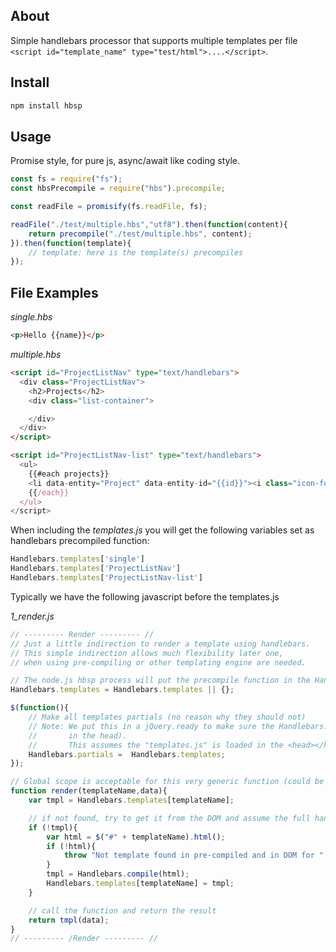 ## About

Simple handlebars processor that supports multiple templates per file ```<script id="template_name" type="test/html">....</script>```. 

## Install

```js
npm install hbsp
```



## Usage

Promise style, for pure js, async/await like coding style. 

```js
const fs = require("fs");
const hbsPrecompile = require("hbs").precompile;

const readFile = promisify(fs.readFile, fs);

readFile("./test/multiple.hbs","utf8").then(function(content){
    return precompile("./test/multiple.hbs", content);
}).then(function(template){
    // template: here is the template(s) precompiles
});
```



## File Examples

*single.hbs*
```html
<p>Hello {{name}}</p>
```

*multiple.hbs*
```html
<script id="ProjectListNav" type="text/handlebars">
  <div class="ProjectListNav">
    <h2>Projects</h2>
    <div class="list-container">

    </div>
  </div>
</script>

<script id="ProjectListNav-list" type="text/handlebars">
  <ul>
    {{#each projects}}
    <li data-entity="Project" data-entity-id="{{id}}"><i class="icon-folder-close"></i>{{title}}</li>
    {{/each}}
  </ul>  
</script>
```


When including the *templates.js* you will get the following variables set as handlebars precompiled function: 

```js
Handlebars.templates['single']
Handlebars.templates['ProjectListNav']
Handlebars.templates['ProjectListNav-list'] 
```

Typically we have the following javascript before the templates.js

*1_render.js*
```js
// --------- Render --------- //
// Just a little indirection to render a template using handlebars.
// This simple indirection allows much flexibility later one, 
// when using pre-compiling or other templating engine are needed.

// The node.js hbsp process will put the precompile function in the Handlebars.templates
Handlebars.templates = Handlebars.templates || {};

$(function(){
    // Make all templates partials (no reason why they should not)
    // Note: We put this in a jQuery.ready to make sure the Handlebars.templates where loaded (as they should be loaded
    //       in the head). 
    //       This assumes the "templates.js" is loaded in the <head></head> (which is the case in our best practice)
    Handlebars.partials =  Handlebars.templates;    
});

// Global scope is acceptable for this very generic function (could be namespaced if it is the developer preference)
function render(templateName,data){
    var tmpl = Handlebars.templates[templateName];

    // if not found, try to get it from the DOM and assume the full handlebars
    if (!tmpl){
        var html = $("#" + templateName).html();
        if (!html){
            throw "Not template found in pre-compiled and in DOM for " + templateName;
        }
        tmpl = Handlebars.compile(html);
        Handlebars.templates[templateName] = tmpl;
    }

    // call the function and return the result
    return tmpl(data);
}
// --------- /Render --------- //
```
